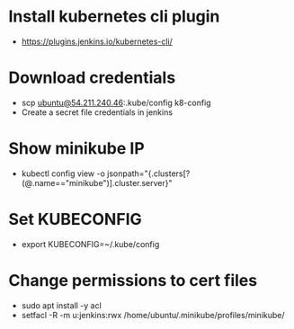# Install kubernetes cli plugin
- https://plugins.jenkins.io/kubernetes-cli/

# Download credentials
- scp ubuntu@54.211.240.46:.kube/config k8-config
- Create a secret file credentials in jenkins

# Show minikube IP
- kubectl config view -o jsonpath="{.clusters[?(@.name==\"minikube\")].cluster.server}"

# Set KUBECONFIG
- export KUBECONFIG=~/.kube/config

# Change permissions to cert files
- sudo apt install -y acl
- setfacl -R -m u:jenkins:rwx /home/ubuntu/.minikube/profiles/minikube/


